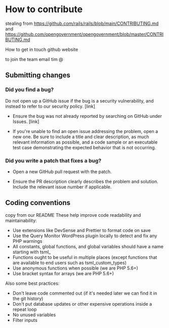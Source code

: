 # How to contribute

stealing from  https://github.com/rails/rails/blob/main/CONTRIBUTING.md
and https://github.com/opengovernment/opengovernment/blob/master/CONTRIBUTING.md

How to get in touch
github
website

to join the team email tim @

## Submitting changes

### Did you find a bug?
Do not open up a GitHub issue if the bug is a security vulnerability, and instead to refer to our security policy. [link]

- Ensure the bug was not already reported by searching on GitHub under Issues. [link]

- If you're unable to find an open issue addressing the problem, open a new one. Be sure to include a title and clear description, as much relevant information as possible, and a code sample or an executable test case demonstrating the expected behavior that is not occurring.

### Did you write a patch that fixes a bug?
- Open a new GitHub pull request with the patch.

- Ensure the PR description clearly describes the problem and solution. Include the relevant issue number if applicable.

## Coding conventions
copy from our README
These help improve code readability and maintainability:
- Use extensions like DevSense and Prettier to format code on save
- Use the Query Monitor WordPress plugin locally to detect and fix any PHP warnings
- All constants, global functions, and global variables should have a name starting with tsml_
- Functions ought to be useful in multiple places (except functions that are available to end users such as tsml_custom_types)
- Use anonymous functions when possible (we are PHP 5.6+)
- Use bracket syntax for arrays (we are PHP 5.6+)

Also some best practices:
- Don't leave code commented out (if it's needed later we can find it in the git history)
- Don't put database updates or other expensive operations inside a repeat loop
- No unused variables
- Filter inputs


